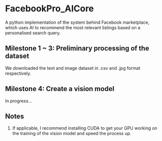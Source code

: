 # FacebookPro_AICore
A python implementation of the system behind Facebook marketplace, which uses AI to recommend the most relevant listings based on a personalised search query.

## Milestone 1 ~ 3: Preliminary processing of the dataset

We downloaded the text and image dataset in .csv and .jpg format respectively.

## Milestone 4: Create a vision model

In progress...

## Notes

1. If applicable, I recommend installing CUDA to get your GPU working on the training of the vision model and speed the process up.

